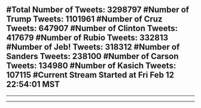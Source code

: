 #Total Number of Tweets: 3298797 
#Number of Trump Tweets: 1101961
#Number of Cruz Tweets: 647907
#Number of Clinton Tweets: 417679
#Number of Rubio Tweets: 332813
#Number of Jeb! Tweets: 318312
#Number of Sanders Tweets: 238100
#Number of Carson Tweets: 134980
#Number of Kasich Tweets: 107115
#Current Stream Started at Fri Feb 12 22:54:01 MST
---
---
---
